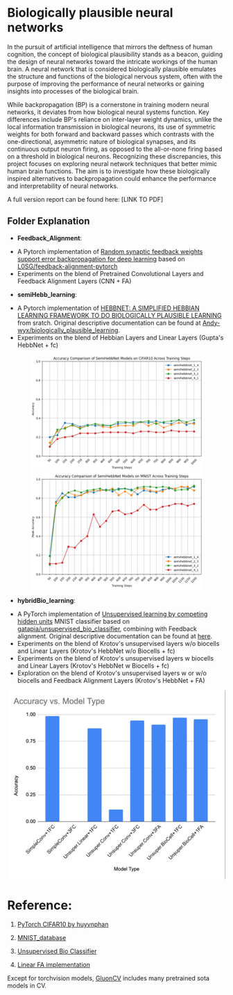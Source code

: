 # Biologically plausible neural networks

In the pursuit of artificial intelligence that mirrors the deftness of human cognition, the concept of biological plausibility stands as a beacon, guiding the design of neural networks toward the intricate workings of the human brain. A neural network that is considered biologically plausible emulates the structure and functions of the biological nervous system, often with the purpose of improving the performance of neural networks or gaining insights into processes of the biological brain. 

While backpropagation (BP) is a cornerstone in training modern neural networks, it deviates from how biological neural systems function. Key differences include BP's reliance on inter-layer weight dynamics, unlike the local information transmission in biological neurons, its use of symmetric weights for both forward and backward passes which contrasts with the one-directional, asymmetric nature of biological synapses, and its continuous output neuron firing, as opposed to the all-or-none firing based on a threshold in biological neurons. 
Recognizing these discrepancies, this project focuses on exploring neural network techniques that better mimic human brain functions. The aim is to investigate how these biologically inspired alternatives to backpropagation could enhance the performance and interpretability of neural networks. 

A full version report can be found here: [LINK TO PDF]

## Folder Explanation 

- **Feedback_Alignment**: 
* A Pytorch implementation of [Random synaptic feedback weights support error backpropagation for deep learning](https://www.nature.com/articles/ncomms13276) based on [L0SG/feedback-alignment-pytorch](https://github.com/L0SG/feedback-alignment-pytorch)
* Experiments on the blend of Pretrained Convolutional Layers and Feedback Alignment Layers (CNN + FA)

- **semiHebb_learning**: 
* A Pytorch implementation of [HEBBNET: A SIMPLIFIED HEBBIAN LEARNING FRAMEWORK TO DO BIOLOGICALLY PLAUSIBLE LEARNING](https://ieeexplore.ieee.org/document/9414241) from sratch. Original descriptive documentation can be found at [Andy-wyx/biologically_plausible_learning](https://github.com/Andy-wyx/biologically_plausible_learning).
* Experiments on the blend of Hebbian Layers and Linear Layers (Gupta's HebbNet + fc)

<p align="center">
  <img src="semiHebb_learning/images/semihebbnet performance on cifar10.png" width=400>
  <img src="semiHebb_learning/images/semihebbnet performance on mnist.png" width=400><br/>
</p>

- **hybridBio_learning**: 
* A PyTorch implementation of [Unsupervised learning by competing hidden units](https://www.pnas.org/doi/10.1073/pnas.1820458116) MNIST classifier based on [gatapia/unsupervised_bio_classifier](https://github.com/gatapia/unsupervised_bio_classifier), combining with Feedback alignment. Original descriptive documentation can be found at [here](https://github.com/clps1291-bioplausnn/hybrid-bioLearning).
* Experiments on the blend of Krotov's unsupervised layers w/o biocells and Linear Layers (Krotov's HebbNet w/o Biocells + fc)
* Experiments on the blend of Krotov's unsupervised layers w biocells and Linear Layers (Krotov's HebbNet w Biocells + fc)
* Exploration on the blend of Krotov's unsupervised layers w or w/o biocells and Feedback Alignment Layers (Krotov's HebbNet + FA)

<p align="center">
  <img src="hybridBio_learning/images/accuracy across hybrid models.jpeg" width=600><br/>
</p>


# Reference:

1. [PyTorch CIFAR10 by huyvnphan](https://github.com/huyvnphan/PyTorch_CIFAR10)

2. [MNIST_database](https://en.wikipedia.org/wiki/MNIST_database)

3. [Unsupervised Bio Classifier](https://github.com/gatapia/unsupervised_bio_classifier)

4. [Linear FA implementation](https://github.com/L0SG/feedback-alignment-pytorch)

Except for torchvision models, [GluonCV](https://github.com/dmlc/gluon-cv/tree/master/gluoncv/model_zoo) includes many pretrained sota models in CV.
